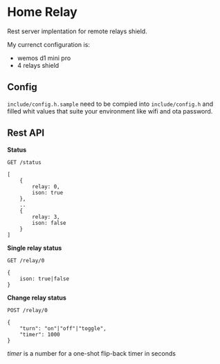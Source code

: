 # Home Relay
Rest server implentation for remote relays shield.

My currenct configuration is:
- wemos d1 mini pro
- 4 relays shield

## Config
`include/config.h.sample` need to be compied into `include/config.h` and filled whit values that suite your environment like wifi and ota password.

## Rest API
**Status**
```http
GET /status

[
    {
        relay: 0,
        ison: true
    },
    ..
    {
        relay: 3,
        ison: false
    }
]
```

**Single relay status**
```http
GET /relay/0

{
    ison: true|false
}
```

**Change relay status**
```http 
POST /relay/0

{
    "turn": "on"|"off"|"toggle",
    "timer": 1000
}
```

*timer* is a number for a one-shot flip-back timer in seconds